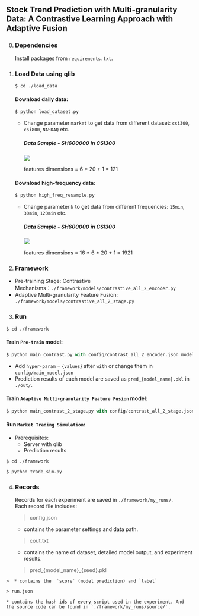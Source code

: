 ## Stock Trend Prediction with Multi-granularity Data: A Contrastive Learning Approach with Adaptive Fusion

0. ### **Dependencies**

   Install packages from `requirements.txt`.  


1. ### **Load Data using qlib**
	```linux
	$ cd ./load_data
	```

	#### Download daily data:

	```python
	$ python load_dataset.py
	```
	* Change parameter `market` to get data from different dataset: `csi300`, `csi800`, `NASDAQ` etc.

	  ##### Data Sample - SH600000 in CSI300

	  ![](https://ftp.bmp.ovh/imgs/2021/02/28e2e1b545cf8ffc.png)
	
	  features dimensions = 6 * 20 + 1 = 121

	#### Download high-frequency data:
	
	```python
	$ python high_freq_resample.py
	```
	
	* Change parameter `N` to get data from different frequencies: `15min`, `30min`, `120min` etc.
	
	  ##### Data Sample - SH600000 in CSI300
	
        ![](https://ftp.bmp.ovh/imgs/2021/02/21213511c92c4c44.png)
	
	  features dimensions = 16 * 6 * 20 + 1 = 1921

2. ### **Framework**
* Pre-training Stage: Contrastive Mechanisms：`./framework/models/contrastive_all_2_encoder.py`
* Adaptive Multi-granularity Feature Fusion: `./framework/models/contrastive_all_2_stage.py`
3. ### **Run**
  ```linux
  $ cd ./framework
  ```

  #### Train `Pre-train` model:

  ```python
  $ python main_contrast.py with config/contrast_all_2_encoder.json model_name=contrastive_all_2_encoder
  ```

  * Add `hyper-param` = {`values`} after `with` or change them in `config/main_model.json`
  * Prediction results of each model are saved as `pred_{model_name}.pkl` in `./out/`.

  #### Train `Adaptive Multi-granularity Feature Fusion` model:

  ```python
  $ python main_contrast_2_stage.py with config/contrast_all_2_stage.json model_name=contrastive_all_2_stage
  ```


  #### Run `Market Trading Simulation`:
  * Prerequisites:   
  	* Server with qlib
  	* Prediction results 
  ```linux
  $ cd ./framework
  ```
  ```python
  $ python trade_sim.py
  ```
4. ### **Records**
	Records for each experiment are saved in `./framework/my_runs/`.  
	Each record file includes: 
	> config.json
	* contains the parameter settings and data path.

	> cout.txt
	* contains the name of dataset, detailed model output, and experiment results.

	> pred_{model_name}_{seed}.pkl
  >
	>  * contains the  `score` (model prediction) and `label`
	
	> run.json
	
	* contains the hash ids of every script used in the experiment. And the source code can be found in `./framework/my_runs/source/`.
